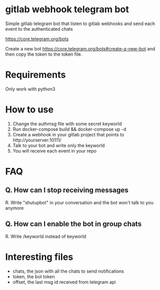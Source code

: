 # gitlab webhook telegram bot

Simple gitlab telegram bot that listen to gitlab webhooks and send each event
to the authenticated chats

https://core.telegram.org/bots

Create a new bot https://core.telegram.org/bots#create-a-new-bot
and then copy the token to the token file.

# Requirements 
Only work with python3

# How to use

1. Change the authmsg file with some secret keyworld
1. Run docker-compose build && docker-compose up -d
1. Create a webhook in your gitlab project that points to
   http://yourserver:10111/
1. Talk to your bot and write only the keyworld
1. You will receive each event in your repo

# FAQ

## Q. How can I stop receiving messages
R. Write "shutupbot" in your conversation and the bot won't talk to you anymore

## Q. How can I enable the bot in group chats
R. Write /keyworld instead of keyworld

# Interesting files

 * chats, the json with all the chats to send notifications
 * token, the bot token
 * offset, the last msg id received from telegram api
